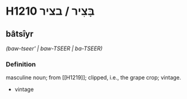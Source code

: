 # H1210 בָּצִיר / בציר

## bâtsîyr

_(baw-tseer' | baw-TSEER | ba-TSEER)_

### Definition

masculine noun; from [[H1219]]; clipped, i.e., the grape crop; vintage.

- vintage
